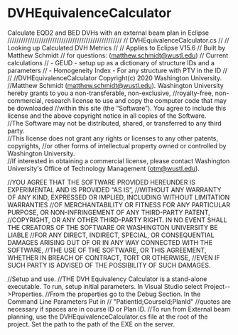 # DVHEquivalenceCalculator
Calculate EQD2 and BED DVHs with an external beam plan in Eclipse
///////////////////////////////////////////////////
// DVHEquivalenceCalculator.cs
//
// Looking up Calculated DVH Metrics
//
// Applies to Eclipse V15.6
// Built by Matthew Schmidt 
// for questions: (matthew.schmidt@wustl.edu)
// Current calculations
//  - GEUD - setup up as a dictionary of structure IDs and a parameters
//  - Homogeneity Index - For any structure with PTV in the ID
//
//
//DVHEquivalenceCalculator Copyright(c) 2020 Washington University. 
//Matthew Schmidt (matthew.schmidt@wustl.edu). Washington University hereby grants to you a non-transferable, non-exclusive, 
//royalty-free, non-commercial, research license to use and copy the computer code that may be downloaded 
//within this site (the “Software”).  You agree to include this license and the above copyright notice in all copies of the Software.  
//The Software may not be distributed, shared, or transferred to any third party.  
//This license does not grant any rights or licenses to any other patents, copyrights, 
//or other forms of intellectual property owned or controlled by Washington University.  
//If interested in obtaining a commercial license, please contact Washington University's Office of Technology Management (otm@wustl.edu).

 

//YOU AGREE THAT THE SOFTWARE PROVIDED HEREUNDER IS EXPERIMENTAL AND IS PROVIDED “AS IS”, 
//WITHOUT ANY WARRANTY OF ANY KIND, EXPRESSED OR IMPLIED, INCLUDING WITHOUT LIMITATION WARRANTIES 
//OF MERCHANTABILITY OR FITNESS FOR ANY PARTICULAR PURPOSE, OR NON-INFRINGEMENT OF ANY THIRD-PARTY PATENT, 
//COPYRIGHT, OR ANY OTHER THIRD-PARTY RIGHT.  IN NO EVENT SHALL THE CREATORS OF THE SOFTWARE OR WASHINGTON UNIVERSITY BE LIABLE 
//FOR ANY DIRECT, INDIRECT, SPECIAL, OR CONSEQUENTIAL DAMAGES ARISING OUT OF OR IN ANY WAY CONNECTED WITH THE SOFTWARE, 
//THE USE OF THE SOFTWARE, OR THIS AGREEMENT, WHETHER IN BREACH OF CONTRACT, TORT OR OTHERWISE, 
//EVEN IF SUCH PARTY IS ADVISED OF THE POSSIBILITY OF SUCH DAMAGES.

 //Setup and use.
 //THE DVH Equivalency Calculator is a stand-alone executable. To run, setup initial parameters. In Visual Studio select Project-->Properties.
 //From the properties go to the Debug Section. In the Command Line Parameters Put in
 // "PatientId;CourseId;PlanId"
 //quotes are necessary if spaces are in course ID or Plan ID.
 //To run from External beam planning, use the DVHEquivalenceCalculator.cs file at the root of the project. Set the path to the path of the EXE on the server.

